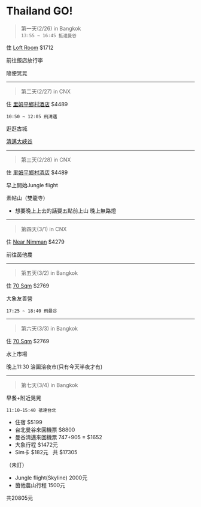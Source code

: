 Thailand GO!
===================


>第一天(2/26) in Bangkok   
`13:55 ~ 16:45 抵達曼谷 `  

住 [Loft Room](https://www.airbnb.com.tw/rooms/11090457?adults=4&check_in=2017-02-26&check_out=2017-02-27&children=0&guests=4&infants=0&role=wishlist_collaborator&wl_id=191293526&wl_source=list) $1712    

前往飯店放行李   

隨便晃晃  

-----------------

>第二天(2/27) in CNX    

住 [里姆平鄉村酒店](https://www.tripadvisor.com.tw/Hotel_Review-g293917-d677157-Reviews-Rimping_Village-Chiang_Mai.html) $4489  

`10:50 ~ 12:05 飛清邁 `  

逛逛古城   

[清邁大峽谷](http://hk.apple.nextmedia.com/supplement/travel/art/20160908/19763367)

-----------------

>第三天(2/28) in CNX  

住 [里姆平鄉村酒店](https://www.tripadvisor.com.tw/Hotel_Review-g293917-d677157-Reviews-Rimping_Village-Chiang_Mai.html) $4489  

早上開始Jungle flight    

素帖山（雙龍寺）  
 - 想要晚上上去的話要五點前上山 晚上無路燈

-----------------

>第四天(3/1) in CNX   

住 [Near Nimman](http://abnb.me/EVmg/01phdklUQz) $4279  

前往茵他農 

-----------------

>第五天(3/2) in Bangkok   

住 [70 Sqm](https://www.airbnb.com.tw/rooms/7250019?wl_source=list&wl_id=191293526&role=wishlist_collaborator&check_in=2017-03-02&check_out=2017-03-04&guests=4&adults=4) $2769  

大象友善營   

`17:25 ~ 18:40 飛曼谷`

-----------------

>第六天(3/3) in Bangkok   

住 [70 Sqm](https://www.airbnb.com.tw/rooms/7250019?wl_source=list&wl_id=191293526&role=wishlist_collaborator&check_in=2017-03-02&check_out=2017-03-04&guests=4&adults=4) $2769  

水上市場  

晚上11:30 洽圖洽夜市(只有今天半夜才有)

-----------------

>第七天(3/4) in Bangkok  

早餐+附近晃晃  

`11:10~15:40 抵達台北`


- 住宿 $5199 
- 台北曼谷來回機票 $8800 
- 曼谷清邁來回機票 747+905 = $1652
- 大象行程 $1472元
- Sim卡 $182元  
共 $17305  

（未訂）
- Jungle flight(Skyline) 2000元
- 茵他農山行程 1500元

共20805元



